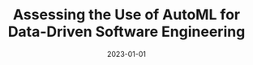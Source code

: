 ---
title: "Assessing the Use of AutoML for Data-Driven Software Engineering"
collection: publications
category: conferences
permalink: /publication/2023-01-01-Assessing-the-Use-of-AutoML-for-Data-Driven-Software-Engineering
date: 2023-01-01
venue: 'In Proc. of ACM/IEEE International Symposium on Empirical Software Engineering and Measurement, ESEM 2023, New Orleans, LA, USA, October 26-27, 2023'
paperurl: 'https://doi.org/10.1109/ESEM56168.2023.10304796'
citation: ' Fabio Calefato,  Luigi Quaranta,  Filippo Lanubile,  Marcos Kalinowski, &quot;Assessing the Use of AutoML for Data-Driven Software Engineering.&quot; <i>In Proc. of ACM/IEEE International Symposium on Empirical Software Engineering and Measurement, ESEM 2023, New Orleans, LA, USA, October 26-27, 2023</i>, 2023.'
doi: https://doi.org/10.1109/ESEM56168.2023.10304796
---